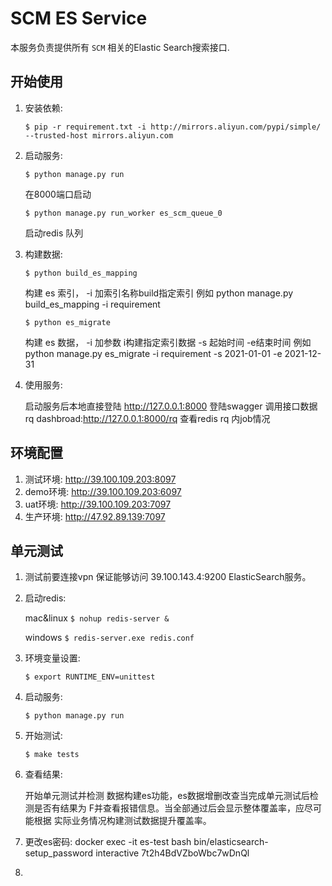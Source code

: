 # SCM ES Service

本服务负责提供所有 `SCM` 相关的Elastic Search搜索接口.

## 开始使用

1. 安装依赖:
   
   `$ pip -r requirement.txt -i http://mirrors.aliyun.com/pypi/simple/ --trusted-host mirrors.aliyun.com`

2. 启动服务:
   
   `$ python manage.py run` 
   
    在8000端口启动
   
   `$ python manage.py run_worker es_scm_queue_0` 
   
    启动redis 队列


3. 构建数据:
   
   `$ python build_es_mapping` 
   
    构建 es 索引， -i 加索引名称build指定索引
    例如 python manage.py build_es_mapping -i requirement
   
   `$ python es_migrate` 
   
    构建 es 数据， -i 加参数 i构建指定索引数据 -s 起始时间 -e结束时间
    例如 python manage.py es_migrate -i requirement -s 2021-01-01 -e 2021-12-31


4. 使用服务:
   
   启动服务后本地直接登陆 http://127.0.0.1:8000 登陆swagger 调用接口数据 
   rq dashbroad:http://127.0.0.1:8000/rq 查看redis rq 内job情况

## 环境配置

1. 测试环境: http://39.100.109.203:8097
2. demo环境: http://39.100.109.203:6097
3. uat环境: http://39.100.109.203:7097
4. 生产环境: http://47.92.89.139:7097

## 单元测试

1. 测试前要连接vpn 保证能够访问 39.100.143.4:9200 ElasticSearch服务。

2. 启动redis:
   
   mac&linux `$ nohup redis-server &`
   
   windows `$ redis-server.exe redis.conf`   
   
3. 环境变量设置:
   
   `$ export RUNTIME_ENV=unittest`

4. 启动服务:

   `$ python manage.py run`

5. 开始测试:

    `$ make tests`
6. 查看结果:
   
    开始单元测试并检测 数据构建es功能，es数据增删改查当完成单元测试后检测是否有结果为 F并查看报错信息。当全部通过后会显示整体覆盖率，应尽可能根据
    实际业务情况构建测试数据提升覆盖率。
7. 更改es密码:
    docker exec -it es-test bash
    bin/elasticsearch-setup_password interactive 7t2h4BdVZboWbc7wDnQl
8. 